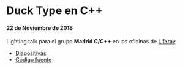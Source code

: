 # Duck Type en C++
#### 22 de Noviembre de 2018

Lighting talk para el grupo **Madrid C/C++** en las oficinas de [Liferay](https://www.liferay.com/es/home).

* [Diapositivas]()
* [Código fuente](https://github.com/newlawrence/Talks/tree/master/181122_duck_typing/source)
